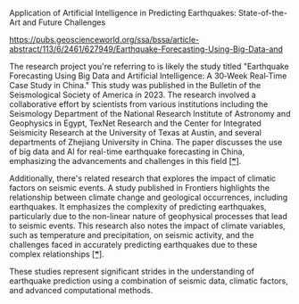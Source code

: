 Application of Artificial Intelligence in Predicting Earthquakes: State-of-the-Art and Future Challenges

https://pubs.geoscienceworld.org/ssa/bssa/article-abstract/113/6/2461/627949/Earthquake-Forecasting-Using-Big-Data-and

The research project you're referring to is likely the study titled "Earthquake Forecasting Using Big Data and Artificial Intelligence: A 30‐Week Real‐Time Case Study in China." This study was published in the Bulletin of the Seismological Society of America in 2023. The research involved a collaborative effort by scientists from various institutions including the Seismology Department of the National Research Institute of Astronomy and Geophysics in Egypt, TexNet Research and the Center for Integrated Seismicity Research at the University of Texas at Austin, and several departments of Zhejiang University in China. The paper discusses the use of big data and AI for real-time earthquake forecasting in China, emphasizing the advancements and challenges in this field [[❞]](https://pubs.geoscienceworld.org/ssa/bssa/article-abstract/113/6/2461/627949/Earthquake-Forecasting-Using-Big-Data-and).

Additionally, there's related research that explores the impact of climatic factors on seismic events. A study published in Frontiers highlights the relationship between climate change and geological occurrences, including earthquakes. It emphasizes the complexity of predicting earthquakes, particularly due to the non-linear nature of geophysical processes that lead to seismic events. This research also notes the impact of climate variables, such as temperature and precipitation, on seismic activity, and the challenges faced in accurately predicting earthquakes due to these complex relationships [[❞]](https://www.frontiersin.org/articles/10.3389/feart.2023.1082832/full). 

These studies represent significant strides in the understanding of earthquake prediction using a combination of seismic data, climatic factors, and advanced computational methods.